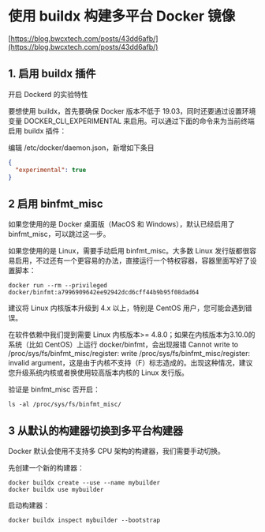 # 使用 buildx 构建多平台 Docker 镜像

[https://blog.bwcxtech.com/posts/43dd6afb/](https://blog.bwcxtech.com/posts/43dd6afb/)

## 1. 启用 buildx 插件

开启 Dockerd 的实验特性

要想使用 buildx，首先要确保 Docker 版本不低于 19.03，同时还要通过设置环境变量 DOCKER_CLI_EXPERIMENTAL
来启用。可以通过下面的命令来为当前终端启用 buildx 插件：

编辑 /etc/docker/daemon.json，新增如下条目

```json
{
  "experimental": true
}
```

## 2 启用 binfmt_misc

如果您使用的是 Docker 桌面版（MacOS 和 Windows），默认已经启用了 binfmt_misc，可以跳过这一步。

如果您使用的是 Linux，需要手动启用 binfmt_misc。大多数 Linux 发行版都很容易启用，不过还有一个更容易的办法，直接运行一个特权容器，容器里面写好了设置脚本：

```shell
docker run --rm --privileged docker/binfmt:a7996909642ee92942dcd6cff44b9b95f08dad64
```

建议将 Linux 内核版本升级到 4.x 以上，特别是 CentOS 用户，您可能会遇到错误。

在软件依赖中我们提到需要 Linux 内核版本>= 4.8.0；如果在内核版本为3.10.0的系统（比如 CentOS）上运行 docker/binfmt，会出现报错
Cannot write to /proc/sys/fs/binfmt_misc/register: write /proc/sys/fs/binfmt_misc/register: invalid
argument，这是由于内核不支持（F）标志造成的。出现这种情况，建议您升级系统内核或者换使用较高版本内核的 Linux 发行版。

验证是 binfmt_misc 否开启：

```shell
ls -al /proc/sys/fs/binfmt_misc/
```

## 3 从默认的构建器切换到多平台构建器

Docker 默认会使用不支持多 CPU 架构的构建器，我们需要手动切换。

先创建一个新的构建器：

```shell
docker buildx create --use --name mybuilder
docker buildx use mybuilder
```
启动构建器：

```shell
docker buildx inspect mybuilder --bootstrap
```

